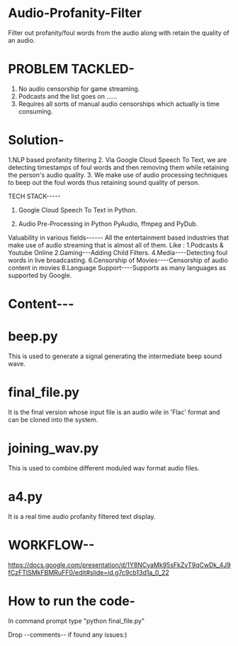 # Audio-Profanity-Filter
Filter out profanity/foul words from the audio along with retain the quality of an audio.

# PROBLEM TACKLED-
1. No audio censorship for game streaming.
2. Podcasts and the list goes on …...
3. Requires all sorts of manual audio censorships which actually is time consuming.

# Solution-
1.NLP based profanity filtering 
2. Via Google Cloud Speech To Text, we are detecting timestamps of foul words and then removing them while retaining the person's audio quality. 
3. We make use of audio processing techniques to beep out the foul words thus retaining sound quality of person.


TECH STACK-----
    
   1. Google Cloud Speech To Text in Python.
   
   2. Audio Pre-Processing in Python PyAudio, ffmpeg and PyDub.
   
   Valuability in various fields------
   All the entertainment based industries that make use of audio streaming that is almost all of them. Like :
  1.Podcasts & Youtube Online
  2.Gaming---Adding Child Filters.
  4.Media----Detecting foul words in live broadcasting.
  6.Censorship of Movies----Censorship of audio content in movies
  8.Language Support----Supports  as many languages as supported by Google.
  
  
  
 # Content---
  
#  beep.py 
This is used to generate a signal generating the intermediate beep sound wave.
#  final_file.py
It is the final version whose input file is an audio wile in 'Flac' format and can be cloned into the system.
# joining_wav.py 
This is used to combine different moduled wav format audio files.
# a4.py
It is a real time audio profanity filtered text display.

# WORKFLOW--
https://docs.google.com/presentation/d/1Y8NCyaMk95sFkZvT9qCwDk_4J9fCzFTISMkFBMRuFF0/edit#slide=id.g7c9cb13d1a_0_22

# How to run the code- 

In command prompt type "python final_file.py"


Drop --comments-- if found any issues:)

